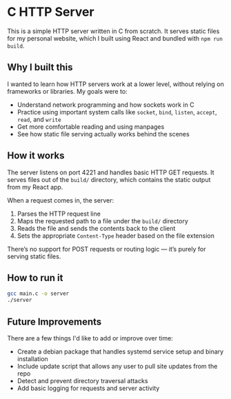 # C HTTP Server

This is a simple HTTP server written in C from scratch. It serves static files for my personal website, which I built using React and bundled with `npm run build`.

## Why I built this

I wanted to learn how HTTP servers work at a lower level, without relying on frameworks or libraries. My goals were to:

- Understand network programming and how sockets work in C
- Practice using important system calls like `socket`, `bind`, `listen`, `accept`, `read`, and `write`
- Get more comfortable reading and using manpages
- See how static file serving actually works behind the scenes

## How it works

The server listens on port 4221 and handles basic HTTP GET requests. It serves files out of the `build/` directory, which contains the static output from my React app.

When a request comes in, the server:

1. Parses the HTTP request line
2. Maps the requested path to a file under the `build/` directory
3. Reads the file and sends the contents back to the client
4. Sets the appropriate `Content-Type` header based on the file extension

There’s no support for POST requests or routing logic — it’s purely for serving static files.

## How to run it

```bash
gcc main.c -o server
./server
```

## Future Improvements

There are a few things I'd like to add or improve over time:

- Create a debian package that handles systemd service setup and binary installation
- Include update script that allows any user to pull site updates from the repo
- Detect and prevent directory traversal attacks
- Add basic logging for requests and server activity
